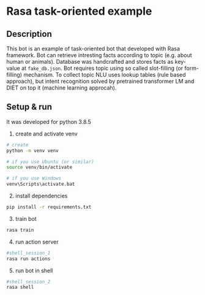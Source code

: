 # Rasa task-oriented example

## Description

This bot is an example of task-oriented bot that developed with Rasa framework. Bot can retrieve intresting facts according to topic (e.g. about human or animals). Database was handcrafted and stores facts as key-value at `fake_db.json`. Bot requires topic using so called slot-filling (or form-filling) mechanism. To collect topic NLU uses lookup tables (rule based approach), but intent recognition solved by pretrained transformer LM and DIET on top it (machine learning approcah).

## Setup & run

It was developed for python 3.8.5

1. create and activate venv
```bash
# create
python -m venv venv

# if you use Ubuntu (or similar)
source venv/bin/activate 

# if you use Windows
venv\Scripts\activate.bat
```

2. install dependencies
```bash
pip install -r requirements.txt
```

3. train bot
```bash
rasa train
```

4. run action server

```bash
#shell_session_1
rasa run actions
```

5. run bot in shell

```bash
#shell_session_2
rasa shell
```



